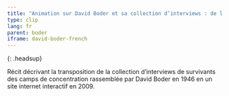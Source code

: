 ```yaml
---
title: "Animation sur David Boder et sa collection d’interviews : de l'analogue au numérique"
type: clip
lang: fr
parent: boder
iframe: david-boder-french
---
```


{: .headsup}                            

Récit décrivant la transposition de la collection d’interviews de survivants des camps de concentration rassemblée par David Boder en 1946 en un site internet interactif en 2009.


<!-- more -->

